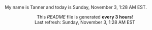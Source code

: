 My name is Tanner and today is Sunday, November 3, 1:28 AM EST.

<p align="center">This <i>README</i> file is generated <b>every 3 hours</b>!</br>Last refresh: Sunday, November 3, 1:28 AM EST<br /></p>
